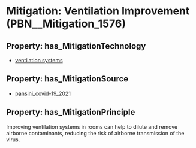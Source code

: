 # Mitigation: __Ventilation Improvement__ (PBN__Mitigation_1576)

## Property: has_MitigationTechnology

* [ventilation systems](../Technology/PBN__Technology_139)

## Property: has_MitigationSource

* [pansini_covid-19_2021](../Article/PBN__Article_42)

## Property: has_MitigationPrinciple

Improving ventilation systems in rooms can help to dilute and remove airborne contaminants, reducing the risk of airborne transmission of the virus.


